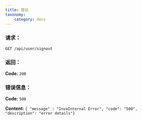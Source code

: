 ```yaml
---
title: 登出
taxonomy:
    category: docs
---
```


### 请求：

    GET /api/user/signout

### 返回：

**Code:** `200`

### 错误信息：

**Code:** `500`

**Content:** `{ "message" : "InvaInternal Error", "code": "500", "description": "error details"}`
